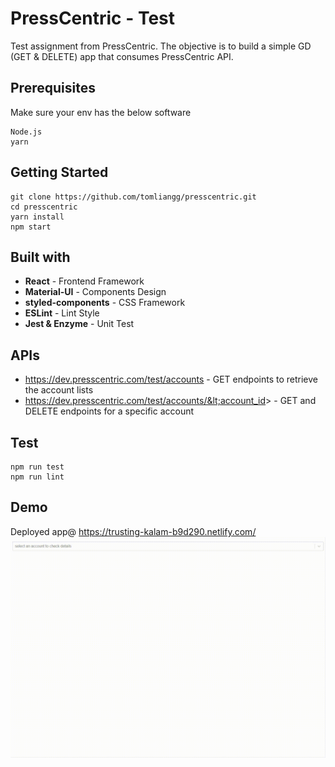 # PressCentric - Test
Test assignment from PressCentric. The objective is to build a simple GD (GET & DELETE) app that consumes 
PressCentric API.

## Prerequisites
Make sure your env has the below software  
```
Node.js
yarn
```

## Getting Started
```
git clone https://github.com/tomliangg/presscentric.git
cd presscentric
yarn install
npm start
```

## Built with
* **React** - Frontend Framework  
* **Material-UI** - Components Design
* **styled-components** - CSS Framework
* **ESLint** - Lint Style
* **Jest & Enzyme** - Unit Test

## APIs
* https://dev.presscentric.com/test/accounts - GET endpoints to retrieve the account lists
* https://dev.presscentric.com/test/accounts/&lt;account_id&gt; - GET and DELETE endpoints for a specific account

## Test

```
npm run test
npm run lint
```

## Demo
Deployed app@ https://trusting-kalam-b9d290.netlify.com/  
![Demo](demo.gif)